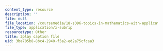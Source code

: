```yaml
---
content_type: resource
description: ''
file: null
file_location: /coursemedia/18-s096-topics-in-mathematics-with-applications-in-finance-fall-2013/3ba785b88bc42940f5a2ed2a75cfcaa3_PPl-7_RL0Ko.srt
file_type: application/x-subrip
resourcetype: Other
title: 3play caption file
uid: 3ba785b8-8bc4-2940-f5a2-ed2a75cfcaa3
---
```


